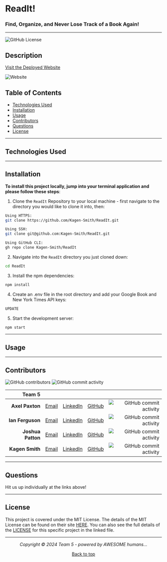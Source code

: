 ## <a name="top"></a>

# ReadIt!

### Find, Organize, and Never Lose Track of a Book Again!

---

![GitHub License](https://img.shields.io/github/license/Kagen-Smith/ReadIt?label=License)

## Description

[Visit the Deployed Website]()

![Website](https://img.shields.io/website?url=https%3A%2F%2Ftemptag.github.io%2FYes-Chef%2F&up_message=Online&up_color=green&down_message=Offline&down_color=red)

## Table of Contents

- [Technologies Used](#technologies-used)
- [Installation](#installation)
- [Usage](#usage)
- [Contributors](#contributors)
- [Questions](#questions)
- [License](#license)

---

## Technologies Used

---

## Installation

**To install this project locally, jump into your terminal application and please follow these steps**:

1. Clone the `ReadIt` Repository to your local machine - first navigate to the directory you would like to clone it into, then:

```bash
Using HTTPS:
git clone https://github.com/Kagen-Smith/ReadIt.git

Using SSH:
git clone git@github.com:Kagen-Smith/ReadIt.git

Using GitHub CLI:
gh repo clone Kagen-Smith/ReadIt
```

2. Navigate into the `ReadIt` directory you just cloned down:

```bash
cd ReadIt
```

3. Install the npm dependencies:

```bash
npm install
```

4. Create an .env file in the root directory and add your Google Book and New York Times API keys:

```bash
UPDATE
```

5. Start the development server:

```bash
npm start
```

---

## Usage

---

## Contributors

![GitHub contributors](https://img.shields.io/github/contributors/Kagen-Smith/ReadIt?color=green) ![GitHub commit activity](https://img.shields.io/github/commit-activity/t/Kagen-Smith/ReadIt)

|            Team 5 |                                               |                                                                |                                          |                                                                                                                                   |
| ----------------: | --------------------------------------------- | -------------------------------------------------------------- | ---------------------------------------- | --------------------------------------------------------------------------------------------------------------------------------: |
|   **Axel Paxton** | [Email](mailto:axep504@gmail.com)             | [LinkedIn](https://www.linkedin.com/in/axel-paxton-125999311/) | [GitHub](https://github.com/Axe-P)       |       ![GitHub commit activity](https://img.shields.io/github/commit-activity/t/Kagen-Smith/ReadIt?authorFilter=Axe-P&color=blue) |
|  **Ian Ferguson** | [Email](mailto:iansterlingferguson@gmail.com) | [LinkedIn](https://www.linkedin.com/in/ianferguson/)           | [GitHub](https://github.com/TEMPTAG)     |     ![GitHub commit activity](https://img.shields.io/github/commit-activity/t/Kagen-Smith/ReadIt?authorFilter=TEMPTAG&color=blue) |
| **Joshua Patton** | [Email](mailto:jkpatton75@gmail.com)          | [LinkedIn](https://www.linkedin.com/in/joshua-patton-77476b47) | [GitHub](https://github.com/jkpatton05)  |  ![GitHub commit activity](https://img.shields.io/github/commit-activity/t/Kagen-Smith/ReadIt?authorFilter=jkpatton05&color=blue) |
|   **Kagen Smith** | [Email](mailto:kagensmith27@gmail.com)        | [LinkedIn](https://www.linkedin.com/in/kagen-smith/)           | [GitHub](https://github.com/Kagen-Smith) | ![GitHub commit activity](https://img.shields.io/github/commit-activity/t/Kagen-Smith/ReadIt?authorFilter=Kagen-Smith&color=blue) |

---

## Questions

Hit us up individually at the links above!

---

## License

This project is covered under the MIT License. The details of the MIT License can be found on their site [HERE](https://opensource.org/licenses/MIT). You can also see the full details of the [LICENSE](./LICENSE) for this specific project in the linked file.

---

<div align="center">
<em>Copyright © 2024 Team 5 - powered by AWESOME humans...</em>

[Back to top](#top)

</div>

